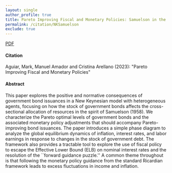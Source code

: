 ```yaml
---
layout: single 
author_profile: true 
title: Pareto Improving Fiscal and Monetary Policies: Samuelson in the New Keynesian Model 
permalink: /citation/NKSamuelson
exclude: true
---
```


[PDF](https://markaguiar.github.io/files/AAA_Forever_Young.pdf)
#### Citation

Aguiar, Mark, Manuel Amador and Cristina Arellano (2023): "Pareto Improving Fiscal and Monetary Policies"

#### Abstract

This paper explores the positive and normative consequences of government bond issuances in a New Keynesian model with heterogeneous agents, focusing on how the stock of government bonds affects the cross-sectional allocation of resources in the spirit of Samuelson (1958).  We characterize the Pareto optimal levels of government bonds and the associated monetary policy adjustments that should accompany Pareto-improving bond issuances.   The paper introduces a simple phase diagram to analyze the global equilibrium dynamics of inflation, interest rates, and labor earnings in response to changes in the stock of government debt.   The framework also provides a tractable tool to explore  the use of fiscal policy to escape the Effective Lower Bound (ELB) on nominal interest rates and the resolution of the ``forward guidance puzzle.''  A common theme throughout is that following the monetary policy guidance from the standard Ricardian framework leads to excess fluctuations in income and inflation. 